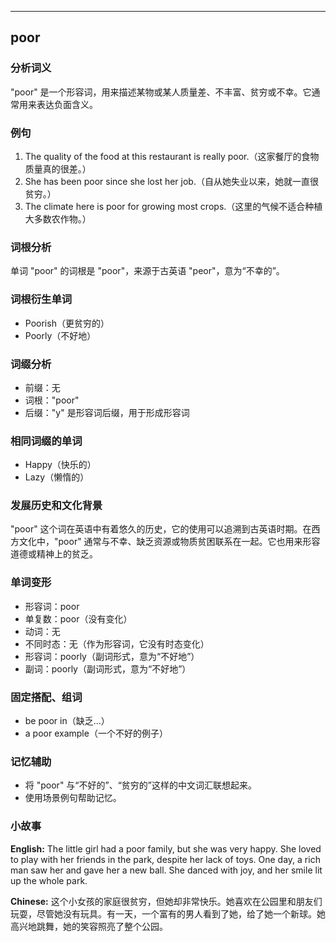 
---------------
## poor
### 分析词义
"poor" 是一个形容词，用来描述某物或某人质量差、不丰富、贫穷或不幸。它通常用来表达负面含义。

### 例句
1. The quality of the food at this restaurant is really poor.（这家餐厅的食物质量真的很差。）
2. She has been poor since she lost her job.（自从她失业以来，她就一直很贫穷。）
3. The climate here is poor for growing most crops.（这里的气候不适合种植大多数农作物。）

### 词根分析
单词 "poor" 的词根是 "poor"，来源于古英语 "peor"，意为“不幸的”。

### 词根衍生单词
- Poorish（更贫穷的）
- Poorly（不好地）

### 词缀分析
- 前缀：无
- 词根："poor"
- 后缀："y" 是形容词后缀，用于形成形容词

### 相同词缀的单词
- Happy（快乐的）
- Lazy（懒惰的）

### 发展历史和文化背景
"poor" 这个词在英语中有着悠久的历史，它的使用可以追溯到古英语时期。在西方文化中，"poor" 通常与不幸、缺乏资源或物质贫困联系在一起。它也用来形容道德或精神上的贫乏。

### 单词变形
- 形容词：poor
- 单复数：poor（没有变化）
- 动词：无
- 不同时态：无（作为形容词，它没有时态变化）
- 形容词：poorly（副词形式，意为“不好地”）
- 副词：poorly（副词形式，意为“不好地”）

### 固定搭配、组词
- be poor in（缺乏...）
- a poor example（一个不好的例子）

### 记忆辅助
- 将 "poor" 与“不好的”、“贫穷的”这样的中文词汇联想起来。
- 使用场景例句帮助记忆。

### 小故事
**English:**
The little girl had a poor family, but she was very happy. She loved to play with her friends in the park, despite her lack of toys. One day, a rich man saw her and gave her a new ball. She danced with joy, and her smile lit up the whole park.

**Chinese:**
这个小女孩的家庭很贫穷，但她却非常快乐。她喜欢在公园里和朋友们玩耍，尽管她没有玩具。有一天，一个富有的男人看到了她，给了她一个新球。她高兴地跳舞，她的笑容照亮了整个公园。

